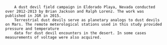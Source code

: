 
        A dust devil field campaign in Eldorado Playa, Nevada conducted over 2012-2013 by Brian Jackson and Ralph Lorenz. The work was published in JGR in 2015.
        Terrestrial dust devils serve as planetary analogs to dust devils on Mars. The remote meterological stations used in this study provided pressure and temperature
        data for dust devil encounters in the desert. In some cases measurements of voltage were also acquired. 
        